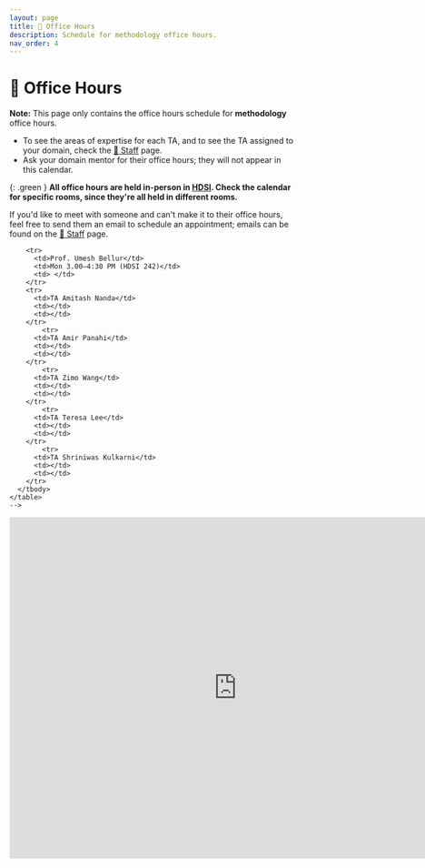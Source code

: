 ```yaml
---
layout: page
title: 📆 Office Hours
description: Schedule for methodology office hours.
nav_order: 4
---
```


# 📆 Office Hours

**Note:** This page only contains the office hours schedule for **methodology** office hours.
- To see the areas of expertise for each TA, and to see the TA assigned to your domain, check the [🙋 Staff](../staff) page.
- Ask your domain mentor for their office hours; they will not appear in this calendar.

{: .green }
**All office hours are held in-person in [HDSI](https://map.concept3d.com/?id=1005#!m/246301). Check the calendar for specific rooms, since they're all held in different rooms.**

If you'd like to meet with someone and can't make it to their office hours, feel free to send them an email to schedule an appointment; emails can be found on the [🙋 Staff](../staff) page.
<!--
<table aria-describedby="oh-note">
      <caption>Office Hours</caption>
      <thead>
        <tr>
          <th scope="col">Name</th>
          <th scope="col">OH1</th>
          <th scope="col">OH2</th>
        </tr>
      </thead>
      <tbody>
        <!-- Duplicate rows below as needed -->
        <tr>
          <td>Prof. Umesh Bellur</td>
          <td>Mon 3.00–4:30 PM (HDSI 242)</td>
          <td> </td>
        </tr>
        <tr>
          <td>TA Amitash Nanda</td>
          <td></td>
          <td></td>
        </tr>
            <tr>
          <td>TA Amir Panahi</td>
          <td></td>
          <td></td>
        </tr>
            <tr>
          <td>TA Zimo Wang</td>
          <td></td>
          <td></td>
        </tr>
            <tr>
          <td>TA Teresa Lee</td>
          <td></td>
          <td></td>
        </tr>
            <tr>
          <td>TA Shriniwas Kulkarni</td>
          <td></td>
          <td></td>
        </tr>
      </tbody>
    </table>
    -->

<iframe src="https://calendar.google.com/calendar/embed?src=c_4534d2125aec2b70d09325b14e16cc02943bd7d31d113a1cc5c8a3ad0aa3d3a4%40group.calendar.google.com&ctz=America%2FLos_Angeles" style="border: 0" width="800" height="600" frameborder="0" scrolling="no"> style="border: 0" width="800" height="600" frameborder="0" scrolling="no"></iframe>


